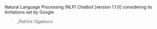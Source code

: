 Natural Language Processing (NLP) Chatbot [version 1.1.0]
considering its limitations set by Google
>_PatrIck Ogalesco
